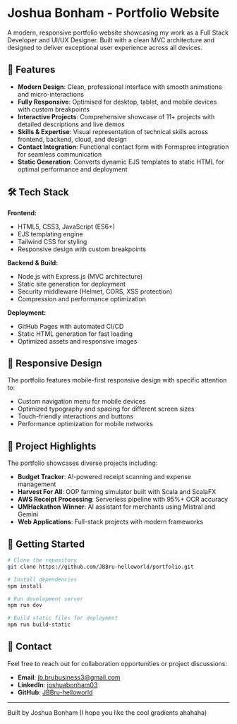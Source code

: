 # Joshua Bonham - Portfolio Website

A modern, responsive portfolio website showcasing my work as a Full Stack Developer and UI/UX Designer. Built with a clean MVC architecture and designed to deliver exceptional user experience across all devices.

## 🚀 Features

- **Modern Design**: Clean, professional interface with smooth animations and micro-interactions
- **Fully Responsive**: Optimised for desktop, tablet, and mobile devices with custom breakpoints
- **Interactive Projects**: Comprehensive showcase of 11+ projects with detailed descriptions and live demos
- **Skills & Expertise**: Visual representation of technical skills across frontend, backend, cloud, and design
- **Contact Integration**: Functional contact form with Formspree integration for seamless communication
- **Static Generation**: Converts dynamic EJS templates to static HTML for optimal performance and deployment

## 🛠️ Tech Stack

**Frontend:**

- HTML5, CSS3, JavaScript (ES6+)
- EJS templating engine
- Tailwind CSS for styling
- Responsive design with custom breakpoints

**Backend & Build:**

- Node.js with Express.js (MVC architecture)
- Static site generation for deployment
- Security middleware (Helmet, CORS, XSS protection)
- Compression and performance optimization

**Deployment:**

- GitHub Pages with automated CI/CD
- Static HTML generation for fast loading
- Optimized assets and responsive images

## 📱 Responsive Design

The portfolio features mobile-first responsive design with specific attention to:

- Custom navigation menu for mobile devices
- Optimized typography and spacing for different screen sizes
- Touch-friendly interactions and buttons
- Performance optimization for mobile networks

## 🎯 Project Highlights

The portfolio showcases diverse projects including:

- **Budget Tracker**: AI-powered receipt scanning and expense management
- **Harvest For All**: OOP farming simulator built with Scala and ScalaFX
- **AWS Receipt Processing**: Serverless pipeline with 95%+ OCR accuracy
- **UMHackathon Winner**: AI assistant for merchants using Mistral and Gemini
- **Web Applications**: Full-stack projects with modern frameworks

## 🚀 Getting Started

```bash
# Clone the repository
git clone https://github.com/JBBru-helloworld/portfolio.git

# Install dependencies
npm install

# Run development server
npm run dev

# Build static files for deployment
npm run build-static
```

## 📧 Contact

Feel free to reach out for collaboration opportunities or project discussions:

- **Email**: jb.brubusiness3@gmail.com
- **LinkedIn**: [joshuabonham03](https://www.linkedin.com/in/joshuabonham03)
- **GitHub**: [JBBru-helloworld](https://github.com/JBBru-helloworld)

---

Built by Joshua Bonham (I hope you like the cool gradients ahahaha)
